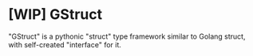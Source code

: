 # \[WIP\] GStruct
"GStruct" is a pythonic "struct" type framework similar to Golang struct, with self-created "interface" for it.
